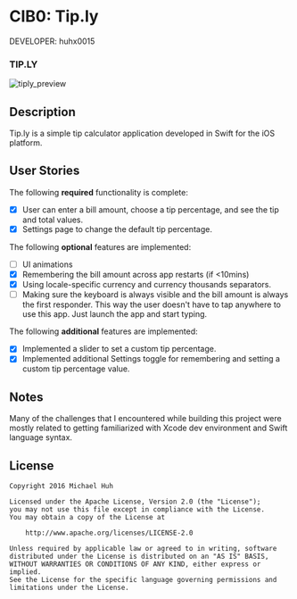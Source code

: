 # CIB0: Tip.ly

DEVELOPER: huhx0015

### TIP.LY
![tiply_preview](https://cloud.githubusercontent.com/assets/1645482/17576747/0dd8d7b6-5f2b-11e6-9bbe-e738c711e036.gif)

## Description

Tip.ly is a simple tip calculator application developed in Swift for the iOS platform. 

## User Stories

The following **required** functionality is complete:

* [x] User can enter a bill amount, choose a tip percentage, and see the tip and total values.
* [x] Settings page to change the default tip percentage.

The following **optional** features are implemented:
* [ ] UI animations
* [x] Remembering the bill amount across app restarts (if <10mins)
* [x] Using locale-specific currency and currency thousands separators.
* [ ] Making sure the keyboard is always visible and the bill amount is always the first responder. This way the user doesn't have to tap anywhere to use this app. Just launch the app and start typing.

The following **additional** features are implemented:

- [x] Implemented a slider to set a custom tip percentage.
- [x] Implemented additional Settings toggle for remembering and setting a custom tip percentage value.

## Notes

Many of the challenges that I encountered while building this project were mostly related to getting familiarized with Xcode dev environment and Swift language syntax. 

## License

    Copyright 2016 Michael Huh

    Licensed under the Apache License, Version 2.0 (the "License");
    you may not use this file except in compliance with the License.
    You may obtain a copy of the License at

        http://www.apache.org/licenses/LICENSE-2.0

    Unless required by applicable law or agreed to in writing, software
    distributed under the License is distributed on an "AS IS" BASIS,
    WITHOUT WARRANTIES OR CONDITIONS OF ANY KIND, either express or implied.
    See the License for the specific language governing permissions and
    limitations under the License.
